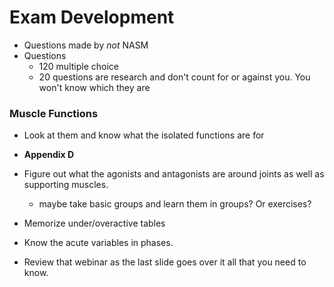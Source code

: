 # Exam Development

- Questions made by _not_ NASM
- Questions
  - 120 multiple choice
  - 20 questions are research and don't count for or against you. You won't know which they are

### Muscle Functions

- Look at them and know what the isolated functions are for 
- __Appendix D__
- Figure out what the agonists and antagonists are around joints as well as supporting muscles. 
  - maybe take basic groups and learn them in groups? Or exercises?

- Memorize under/overactive tables
- Know the acute variables in phases.

- Review that webinar as the last slide goes over it all that you need to know.

